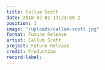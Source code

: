 ```yaml
---
title: Callum Scott
date: 2018-02-01 17:23:00 Z
position: 1
image: "/uploads/callum-scott.jpg"
format: Future Release
artist: Callum Scott
project: Future Release
credit: Production
record-label: 
---
```



